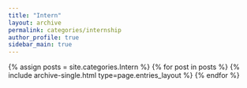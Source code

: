 ```yaml
---
title: "Intern"
layout: archive
permalink: categories/internship
author_profile: true
sidebar_main: true
---
```



{% assign posts = site.categories.Intern %}
{% for post in posts %} {% include archive-single.html type=page.entries_layout %} {% endfor %}
